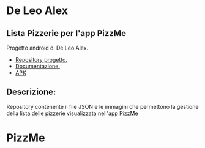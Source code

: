 # De Leo Alex

## Lista Pizzerie per l'app PizzMe

Progetto android di De Leo Alex.
  - [Repository progetto.](https://github.com/Il-Messia/PizzMe)
  - [Documentazione.](https://docs.google.com/document/d/1Yb1iCmlBP4X3K0OYo_3VvjiLoTO_QZ9WyZw_8xOLK-w/edit?usp=drivesdk)
  - [APK](https://drive.google.com/open?id=14OYQyQAaJ9pkz60Syc2kIvwLSPfTkD4F)

## Descrizione:

Repository contenente il file JSON e le immagini che permettono la gestione della lista delle pizzerie visualizzata nell'app [PizzMe](https://github.com/Il-Messia/PizzMe)

# PizzMe
